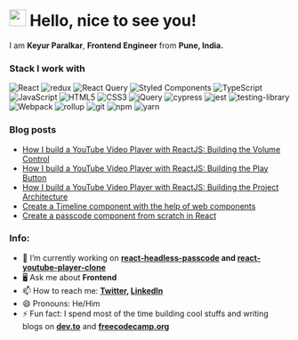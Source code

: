 <h1><img src="https://camo.githubusercontent.com/e8e7b06ecf583bc040eb60e44eb5b8e0ecc5421320a92929ce21522dbc34c891/68747470733a2f2f6d656469612e67697068792e636f6d2f6d656469612f6876524a434c467a6361737252346961377a2f67697068792e676966" width="30"/> Hello, nice to see you!</h1>

I am <b>Keyur Paralkar</b>, <b>Frontend Engineer</b> from <b>Pune, India.</b>

<h3>Stack I work with</h3>
<p>
  <img alt="React" src="https://img.shields.io/badge/-React-45b8d8?style=flat&logo=react&logoColor=white" />
  <img alt="redux" src="https://img.shields.io/badge/-Redux-764ABC?style=flat&logo=redux&logoColor=white" />
  <img alt="React Query" src="https://img.shields.io/badge/-React%20Query-FF4154?style=flat&logo=react%20query&logoColor=white" />
<img alt="Styled Components" src="https://img.shields.io/badge/styled--components-DB7093?style=flat&logo=styled-components&logoColor=white" />
  <img alt="TypeScript" src="https://img.shields.io/badge/-TypeScript-007ACC?style=flat&logo=typescript&logoColor=white" />
  <img alt="JavaScript" src="https://img.shields.io/badge/-JavaScript / ES6-e0a719?style=flat&logo=JavaScript&logoColor=white" />
  <img alt="HTML5" src="https://img.shields.io/badge/-HTML5-E34F26?style=flat&logo=html5&logoColor=white" />
  <img alt="CSS3" src="https://img.shields.io/badge/-CSS3-2c9ed4?style=flat&logo=css3&logoColor=white" />
  <img alt="jQuery" src="https://img.shields.io/badge/-jQuery-1b72b5?style=flat&logo=jQuery&logoColor=white" />
  <img alt="cypress" src="https://img.shields.io/badge/-cypress-%23E5E5E5?style=flat&logo=cypress&logoColor=058a5e" />
  <img alt="jest" src="https://img.shields.io/badge/-jest-%23C21325?style=flat&logo=jest&logoColor=white" />
<img alt="testing-library" src="https://img.shields.io/badge/-TestingLibrary-%23E33332?style=flat&logo=testing-library&logoColor=white" />
  <img alt="Webpack" src="https://img.shields.io/badge/-Webpack-8DD6F9?style=flat&logo=webpack&logoColor=white" />
  <img alt="rollup" src="https://img.shields.io/badge/RollupJS-ef3335?style=flat&logo=rollup.js&logoColor=white" />
  <img alt="git" src="https://img.shields.io/badge/-Git-F05032?style=flat&logo=git&logoColor=white" />
  <img alt="npm" src="https://img.shields.io/badge/-NPM-CB3837?style=flat&logo=npm&logoColor=white" />
<img alt="yarn" src="https://img.shields.io/badge/yarn-%232C8EBB.svg?style=flat&logo=yarn&logoColor=white" />

</p>

### Blog posts

<!-- BLOG-POST-LIST:START -->
- [How I build a YouTube Video Player with ReactJS: Building the Volume Control](https://dev.to/keyurparalkar/how-i-build-a-youtube-video-player-with-reactjs-building-the-volume-control-4jli)
- [How I build a YouTube Video Player with ReactJS: Building the Play Button](https://dev.to/keyurparalkar/how-i-build-a-youtube-video-player-with-reactjs-building-the-play-button-4of2)
- [How I build a YouTube Video Player with ReactJS: Building the Project Architecture](https://dev.to/keyurparalkar/building-with-react-js-create-your-own-youtube-video-player-starting-with-basics-1lpp)
- [Create a Timeline component with the help of web components](https://dev.to/keyurparalkar/create-a-timeline-component-with-the-help-of-web-components-4go8)
- [Create a passcode component from scratch in React](https://dev.to/keyurparalkar/create-a-passcode-component-from-scratch-in-react-4l88)
<!-- BLOG-POST-LIST:END -->

### Info:

-   🔭 I’m currently working on <b>[react-headless-passcode](https://github.com/keyurparalkar/react-headless-passcode) and [react-youtube-player-clone](https://github.com/keyurparalkar/react-youtube-player-clone)</b>
-   🖥 Ask me about <b>Frontend</b>
-   📫 How to reach me: <b>[Twitter](https://twitter.com/keurplkar), [LinkedIn](https://www.linkedin.com/in/keyur-paralkar)</b>
-   😄 Pronouns: He/Him
-   ⚡ Fun fact: I spend most of the time building cool stuffs and writing blogs on <b>[dev.to](https://dev.to/keyurparalkar)</b> and <b>[freecodecamp.org](https://www.freecodecamp.org/news/author/keyurparalkar/)</b>
